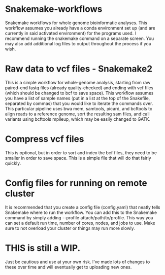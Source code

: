 # Snakemake-workflows
Snakemake workflows for whole genome bioinformatic analyses. This workflow assumes you already have a conda environment set up (and are currently in said activated environment) for the programs used. I recommend running the snakemake command on a separate screen. You may also add additional log files to output throughout the process if you wish. 

# Raw data to vcf files - Snakemake2
This is a simple workflow for whole-genome analysis, starting from raw paired-end fastq files (already quality-checked) and ending with vcf files (which should be changed to bcf to save space). 
This workflow assumes you have a list of sample names (put in a list at the top of the Snakefile, separated by commas) that you would like to iterate the commands over.
This particular pipeline uses bwa mem, samtools, picard, and bcftools to align reads to a reference genome, sort the resulting sam files, and call variants using bcftools mpileup, which may be easily changed to GATK. 

# Compress vcf files
This is optional, but in order to sort and index the bcf files, they need to be smaller in order to save space. This is a simple file that will do that fairly quickly. 

# Config files for running on remote cluster
It is recommended that you create a config file (config.yaml) that neatly tells Snakemake where to run the workflow. You can add this to the Snakemake command by simply adding --profile attach/path/to/profile. This way you can set a default run time, number of cores, nodes, and jobs to use. Make sure to not overload your cluster or things may run more slowly. 

# THIS is still a WIP.
Just be cautious and use at your own risk. I've made lots of changes to these over time and will eventually get to uploading new ones.
